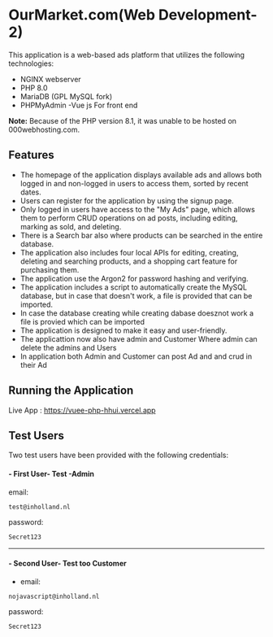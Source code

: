 # OurMarket.com(Web Development-2)

This application is a web-based ads platform that utilizes the following technologies:
- NGINX webserver
- PHP 8.0 
- MariaDB (GPL MySQL fork)
- PHPMyAdmin
-Vue js  For front end 

**Note:** Because of the PHP version 8.1, it was unable to be hosted on 000webhosting.com.

## Features
- The homepage of the application displays available ads and allows both logged in and non-logged in users to access them, sorted by recent dates.
- Users can register for the application by using the signup page.
- Only logged in users have access to the "My Ads" page, which allows them to perform CRUD operations on ad posts, including editing, marking as sold, and deleting.
- There is a Search bar also where products can be searched in the entire database.
- The application also includes four local APIs for editing, creating, deleting and searching products, and a shopping cart feature for purchasing them. 
- The application use the Argon2 for password hashing and verifying.
- The application includes a script to automatically create the MySQL database, but in case that doesn't work, a file is provided that can be imported.
- In case the database creating while creating dabase doesznot work a file is provied which can be imported
- The application is designed to make it easy and user-friendly.
- The applicattion now also have admin and  Customer  Where admin can delete the admins and Users
- In application both Admin and Customer can post Ad and and crud in their Ad

## Running the Application
Live App : https://vuee-php-hhui.vercel.app


## Test Users
Two test users have been provided with the following credentials:
#### - First User- Test -Admin
email:
```bash
test@inholland.nl
```
password:
```bash
Secret123
```
---------------------------------------
#### - Second User- Test too Customer
- email:
```bash
nojavascript@inholland.nl
```
password:
```bash
Secret123
```
